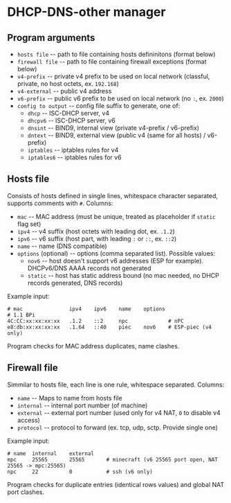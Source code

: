 # DHCP-DNS-other manager

## Program arguments
* `hosts file` -- path to file containing hosts defininitons (format below)
* `firewall file` -- path to file containing firewall exceptions (format below)
* `v4-prefix` -- private v4 prefix to be used on local network (classful, private, no host octets, ex. `192.168`)
* `v4-external` -- public v4 address
* `v6-prefix` -- public v6 prefix to be used on local network (no `:`, ex. `2000`)
* `config to output` -- config file suffix to generate, one of:
	* `dhcp` -- ISC-DHCP server, v4
	* `dhcpv6` -- ISC-DHCP server, v6
	* `dnsint` -- BIND9, internal view (private v4-prefix / v6-prefix)
	* `dntext` -- BIND9, external view (public v4 (same for all hosts) / v6-prefix)
	* `iptables` -- iptables rules for v4
	* `iptables6` -- iptables rules for v6

## Hosts file
Consists of hosts defined in single lines, whitespace character separated,
supports comments with `#`. Columns:
* `mac` -- MAC address (must be unique, treated as placeholder if `static` flag set)
* `ipv4` -- v4 suffix (host octets with leading dot, ex. `.1.2`)
* `ipv6` -- v6 suffix (host part, with leading `:` or `::`, ex. `::2`)
* `name` -- name (DNS compatible)
* `options` (optional) -- options (comma separated list). Possible values:
	* `nov6` -- host doesn't support v6 addresses (ESP for example). DHCPv6/DNS AAAA records not generated
	* `static` -- host has static address bound (no mac needed, no DHCP records generated, DNS records)

Example input:
```
# mac				ipv4	ipv6	name	options
# 1.1 BPi
4C:CC:xx:xx:xx:xx	.1.2	::2		npc				# nPC
e8:db:xx:xx:xx:xx	.1.64	::40	piec	nov6	# ESP-piec (v4 only)
```

Program checks for MAC address duplicates, name clashes.

## Firewall file
Simmilar to hosts file, each line is one rule, whitespace separated.
Columns:
* `name` -- Maps to name from hosts file
* `internal` -- internal port number (of machine)
* `external` -- external port number (used only for v4 NAT, `0` to disable v4 access)
* `protocol` -- protocol to forward (ex. tcp, udp, sctp. Provide single one)

Example input:
```
# name	internal	external
mpc		25565		25565		# minecraft (v6 25565 port open, NAT 25565 -> mpc:25565)
npc		22 			0			# ssh (v6 only)
```

Program checks for duplicate entries (identical rows values) and global NAT port clashes.
